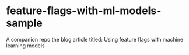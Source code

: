 # feature-flags-with-ml-models-sample
A companion repo the blog article titled: Using feature flags with machine learning models
